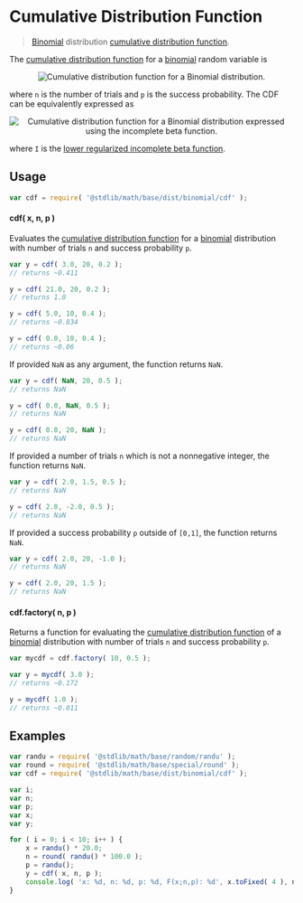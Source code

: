 # Cumulative Distribution Function

> [Binomial][binomial-distribution] distribution [cumulative distribution function][cdf].


<section class="intro">

The [cumulative distribution function][cdf] for a [binomial][binomial-distribution] random variable is

<!-- <equation class="equation" label="eq:binomial_cdf" align="center" raw="F(x;n,p) = \sum_{i=0}^{\lfloor x \rfloor} {n\choose i}p^i(1-p)^{n-i}" alt="Cumulative distribution function for a Binomial distribution."> -->

<div class="equation" align="center" data-raw-text="F(x;n,p) = \sum_{i=0}^{\lfloor x \rfloor} {n\choose i}p^i(1-p)^{n-i}" data-equation="eq:binomial_cdf">
    <img src="" alt="Cumulative distribution function for a Binomial distribution.">
    <br>
</div>

<!-- </equation> -->

where `n` is the number of trials and `p` is the success probability. The CDF can be equivalently expressed as

<!-- <equation class="equation" label="eq:binomial_cdf_incomplete_beta" align="center" raw="F(x;n,p) = I_{1-p}( n-x, x+1 )" alt="Cumulative distribution function for a Binomial distribution expressed using the incomplete beta function."> -->

<div class="equation" align="center" data-raw-text="F(x;n,p) = I_{1-p}( n-x, x+1 )" data-equation="eq:binomial_cdf_incomplete_beta">
    <img src="" alt="Cumulative distribution function for a Binomial distribution expressed using the incomplete beta function.">
    <br>
</div>

<!-- </equation> -->

where `I` is the [lower regularized incomplete beta function][incomplete-beta].

</section>

<!-- /.intro -->


<section class="usage">

## Usage

``` javascript
var cdf = require( '@stdlib/math/base/dist/binomial/cdf' );
```

#### cdf( x, n, p )

Evaluates the [cumulative distribution function][cdf] for a [binomial][binomial-distribution] distribution with number of trials `n` and success probability `p`.

``` javascript
var y = cdf( 3.0, 20, 0.2 );
// returns ~0.411

y = cdf( 21.0, 20, 0.2 );
// returns 1.0

y = cdf( 5.0, 10, 0.4 );
// returns ~0.834

y = cdf( 0.0, 10, 0.4 );
// returns ~0.06
```

If provided `NaN` as any argument, the function returns `NaN`.

``` javascript
var y = cdf( NaN, 20, 0.5 );
// returns NaN

y = cdf( 0.0, NaN, 0.5 );
// returns NaN

y = cdf( 0.0, 20, NaN );
// returns NaN
```

If provided a number of trials `n` which is not a nonnegative integer, the function returns `NaN`.

``` javascript
var y = cdf( 2.0, 1.5, 0.5 );
// returns NaN

y = cdf( 2.0, -2.0, 0.5 );
// returns NaN
```

If provided a success probability `p` outside of `[0,1]`, the function returns `NaN`.

``` javascript
var y = cdf( 2.0, 20, -1.0 );
// returns NaN

y = cdf( 2.0, 20, 1.5 );
// returns NaN
```

#### cdf.factory( n, p )

Returns a function for evaluating the [cumulative distribution function][cdf] of a [binomial][binomial-distribution] distribution with number of trials `n` and success probability `p`.

``` javascript
var mycdf = cdf.factory( 10, 0.5 );

var y = mycdf( 3.0 );
// returns ~0.172

y = mycdf( 1.0 );
// returns ~0.011
```

</section>

<!-- /.usage -->


<section class="examples">

## Examples

``` javascript
var randu = require( '@stdlib/math/base/random/randu' );
var round = require( '@stdlib/math/base/special/round' );
var cdf = require( '@stdlib/math/base/dist/binomial/cdf' );

var i;
var n;
var p;
var x;
var y;

for ( i = 0; i < 10; i++ ) {
    x = randu() * 20.0;
    n = round( randu() * 100.0 );
    p = randu();
    y = cdf( x, n, p );
    console.log( 'x: %d, n: %d, p: %d, F(x;n,p): %d', x.toFixed( 4 ), n, p.toFixed( 4 ), y.toFixed( 4 ) );
}
```

</section>

<!-- /.examples -->


<section class="links">

[binomial-distribution]: https://en.wikipedia.org/wiki/Binomial_distribution
[cdf]: https://en.wikipedia.org/wiki/Cumulative_distribution_function
[incomplete-beta]: https://en.wikipedia.org/wiki/Beta_function#Incomplete_beta_function

</section>

<!-- /.links -->
